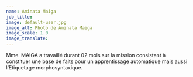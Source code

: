 ```yaml
---
name: Aminata Maiga
job_title:
image: default-user.jpg
image_alt: Photo de Aminata Maiga
image_scale: 1.0
image_translate:
---
```


Mme. MAIGA a travaillé durant 02 mois sur la mission consistant à constituer une base de faits pour un apprentissage automatique mais aussi l’Etiquetage morphosyntaxique.
